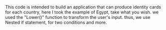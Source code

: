 This code is intended to build an application that can produce identity cards for each country, here I took the example of Egypt, take what you wish.
we used the "Lower()" function to transform the user's input. thus, we use Nested if statement, for two conditions and more.

